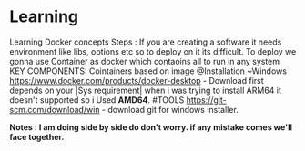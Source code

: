 # Learning
Learning Docker concepts
Steps :
If you are creating a software it needs environment like libs, options etc so to deploy on it its difficult.
To deploy we gonna use Container as docker which contaoins all to run in any system
KEY COMPONENTS:
Cointainers based on image
@Installation
~Windows
https://www.docker.com/products/docker-desktop - Download first depends on your |Sys requirement| when i was trying to install ARM64 it doesn't supported so i Used **AMD64**.
#TOOLS
https://git-scm.com/download/win   - download git for windows installer.

**Notes : I am doing side by side do don't worry. if any mistake comes we'll face together.**
